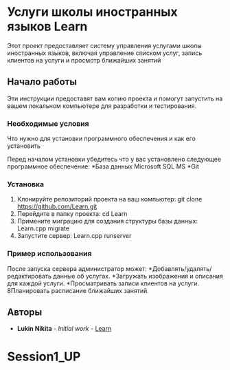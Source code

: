 # Услуги школы иностранных языков Learn

Этот проект предоставляет систему управления услугами школы иностранных языков, включая управление списком услуг, запись клиентов на услуги и просмотр ближайших занятий

## Начало работы

Эти инструкции предоставят вам копию проекта и помогут запустить на вашем локальном компьютере для разработки и тестирования.

### Необходимые условия

Что нужно для установки программного обеспечения и как его установить

Перед началом установки убедитесь что у вас установлено следующее программное обеспечение:
*База данных Microsoft SQL MS
*Git

### Установка

1. Клонируйте репозиторий проекта на ваш компьютер:
	git clone https://github.com/Learn.git
2. Перейдите в папку проекта:
	cd Learn
3. Примените миграцию для создания структуры базы данных:
	Learn.cpp migrate
4. Запустите сервер:
	Learn.cpp runserver
### Пример использования
После запуска сервера администратор может:
*Добавлять/удалять/редактировать данные об услугах.
*Загружать изображения и описания для каждой услуги.
*Просматривать записи клиентов на услуги.
8Планировать расписание ближайших занятий.

## Авторы

* **Lukin Nikita** - *Initial work* - [Learn](https://github.com/Learn)
# Session1_UP
